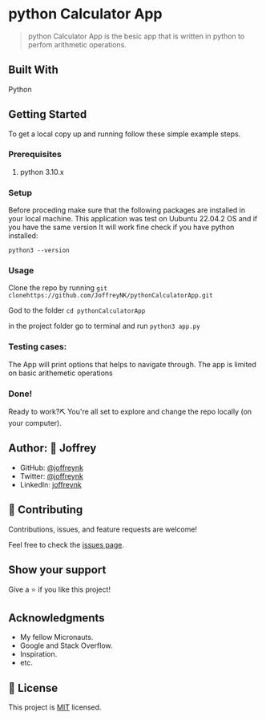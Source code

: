# python Calculator App

>  python Calculator App is the besic app that is written in python to perfom arithmetic operations.

## Built With

Python

## Getting Started

To get a local copy up and running follow these simple example steps.

### Prerequisites

1. python 3.10.x

### Setup

Before proceding make sure that the following packages are installed in your local machine.
This application was test on Uubuntu 22.04.2 OS and if you have the same version It will work fine
check if you have python installed:

```python3 --version```


### Usage

Clone the repo by running ```git clonehttps://github.com/JoffreyNK/pythonCalculatorApp.git```

God to the folder ```cd pythonCalculatorApp```

in the project folder go to terminal and run ```python3 app.py```

### Testing cases:

The App will print options that helps to navigate through. The app is limited on basic arithemetic operations

### Done!

Ready to work?⛏️ You're all set to explore and change the repo locally (on your computer).

## Author: 👤 **Joffrey**

- GitHub: [@joffreynk](https://github.com/joffreynk)
- Twitter: [@joffreynk](https://twitter.com/joffreynk)
- LinkedIn: [joffreynk](https://linkedin.com/in/joffreynk)

## 🤝 Contributing

Contributions, issues, and feature requests are welcome!

Feel free to check the [issues page](../../issues/).

## Show your support

Give a ⭐️ if you like this project!

## Acknowledgments

- My fellow Micronauts.
- Google and Stack Overflow.
- Inspiration.
- etc.

## 📝 License

This project is [MIT](./MIT.md) licensed.